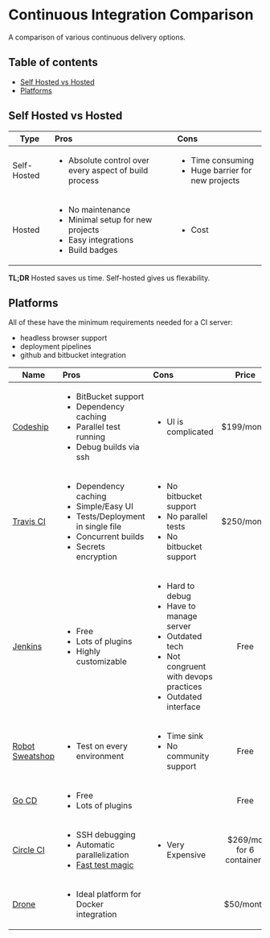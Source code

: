 # Continuous Integration Comparison

A comparison of various continuous delivery options.

## Table of contents

- [Self Hosted vs Hosted](#self-hosted-vs-hosted)
- [Platforms](#platforms)

## Self Hosted vs Hosted

| Type | Pros          | Cons  |
|------|:-------------|:-------------|
| Self-Hosted |<ul><li>Absolute control over every aspect of build process</li></ul>|<ul><li>Time consuming</li><li>Huge barrier for new projects</li></ul>|
|Hosted | <ul><li>No maintenance</li><li>Minimal setup for new projects</li><li>Easy integrations</li><li>Build badges</li></ul> | <ul><li>Cost</li></ul> |

<b>TL;DR</b> Hosted saves us time. Self-hosted gives us flexability.


## Platforms

All of these have the minimum requirements needed for a CI server:
- headless browser support
- deployment pipelines
- github and bitbucket integration


| Name | Pros | Cons | Price |
|------|:-------------|:-----------|:-----:|
|[Codeship](https://codeship.com/) | <ul><li>BitBucket support</li><li>Dependency caching</li><li>Parallel test running</li><li>Debug builds via ssh</li></ul> | <ul><li>UI is complicated</li></ul> | $199/month |
|[Travis CI](https://travis-ci.org/) | <ul><li>Dependency caching</li><li>Simple/Easy UI</li><li>Tests/Deployment in single file</li><li>Concurrent builds</li><li>Secrets encryption</li></ul> | <ul><li>No bitbucket support</li><li>No parallel tests</li><li>No bitbucket support</li></ul> | $250/month |
|[Jenkins](https://jenkins-ci.org/) | <ul><li>Free</li><li>Lots of plugins</li><li>Highly customizable</li></ul> | <ul><li>Hard to debug</li><li>Have to manage server</li><li>Outdated tech</li><li>Not congruent with devops practices</li><li>Outdated interface</li></ul> | Free |
|[Robot Sweatshop](https://github.com/JScott/robot_sweatshop) | <ul><li>Test on every environment</li></ul> | <ul><li>Time sink</li><li>No community support</li></ul> | Free |
|[Go CD](http://www.go.cd/) | <ul><li>Free</li><li>Lots of plugins</li></ul> | | Free |
|[Circle CI](https://circleci.com/) | <ul><li>SSH debugging</li><li>Automatic parallelization</li><li>[Fast test magic](https://circleci.com/docs/what-happens)</li></ul> | <ul><li>Very Expensive</li></ul> | $269/mo for 6 containers |
|[Drone](https://drone.io/) | <ul><li>Ideal platform for Docker integration</li></ul> | | $50/month |
